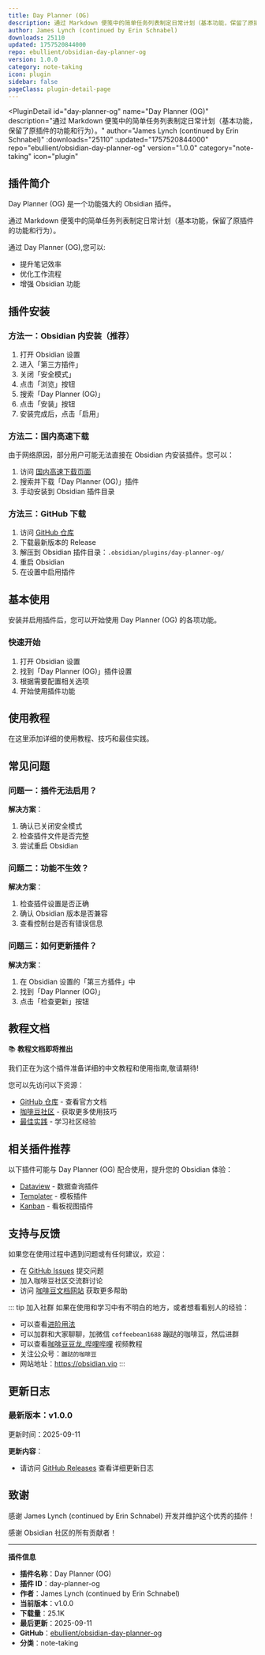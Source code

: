 ```yaml
---
title: Day Planner (OG)
description: 通过 Markdown 便笺中的简单任务列表制定日常计划（基本功能，保留了原插件的功能和行为）。
author: James Lynch (continued by Erin Schnabel)
downloads: 25110
updated: 1757520844000
repo: ebullient/obsidian-day-planner-og
version: 1.0.0
category: note-taking
icon: plugin
sidebar: false
pageClass: plugin-detail-page
---
```


<PluginDetail
  id="day-planner-og"
  name="Day Planner (OG)"
  description="通过 Markdown 便笺中的简单任务列表制定日常计划（基本功能，保留了原插件的功能和行为）。"
  author="James Lynch (continued by Erin Schnabel)"
  :downloads="25110"
  :updated="1757520844000"
  repo="ebullient/obsidian-day-planner-og"
  version="1.0.0"
  category="note-taking"
  icon="plugin"
>

<!-- AUTO_GENERATED_START -->
## 插件简介

Day Planner (OG) 是一个功能强大的 Obsidian 插件。

通过 Markdown 便笺中的简单任务列表制定日常计划（基本功能，保留了原插件的功能和行为）。

通过 Day Planner (OG),您可以:

- 提升笔记效率
- 优化工作流程
- 增强 Obsidian 功能

<!-- AUTO_GENERATED_END -->

<!-- AUTO_GENERATED_START -->
## 插件安装

### 方法一：Obsidian 内安装（推荐）

1. 打开 Obsidian 设置
2. 进入「第三方插件」
3. 关闭「安全模式」
4. 点击「浏览」按钮
5. 搜索「Day Planner (OG)」
6. 点击「安装」按钮
7. 安装完成后，点击「启用」

### 方法二：国内高速下载

由于网络原因，部分用户可能无法直接在 Obsidian 内安装插件。您可以：

1. 访问 [国内高速下载页面](/zh/documentation/obsidian-plugins-download.html)
2. 搜索并下载「Day Planner (OG)」插件
3. 手动安装到 Obsidian 插件目录

### 方法三：GitHub 下载

1. 访问 [GitHub 仓库](https://github.com/ebullient/obsidian-day-planner-og)
2. 下载最新版本的 Release
3. 解压到 Obsidian 插件目录：`.obsidian/plugins/day-planner-og/`
4. 重启 Obsidian
5. 在设置中启用插件

## 基本使用

安装并启用插件后，您可以开始使用 Day Planner (OG) 的各项功能。

### 快速开始

1. 打开 Obsidian 设置
2. 找到「Day Planner (OG)」插件设置
3. 根据需要配置相关选项
4. 开始使用插件功能

<!-- AUTO_GENERATED_END -->

<!-- CUSTOM_CONTENT_START:tutorial -->
## 使用教程

在这里添加详细的使用教程、技巧和最佳实践。

<!-- CUSTOM_CONTENT_END:tutorial -->

<!-- SHARED_CONTENT_START -->
## 常见问题

### 问题一：插件无法启用？

**解决方案**：
1. 确认已关闭安全模式
2. 检查插件文件是否完整
3. 尝试重启 Obsidian

### 问题二：功能不生效？

**解决方案**：
1. 检查插件设置是否正确
2. 确认 Obsidian 版本是否兼容
3. 查看控制台是否有错误信息

### 问题三：如何更新插件？

**解决方案**：
1. 在 Obsidian 设置的「第三方插件」中
2. 找到「Day Planner (OG)」
3. 点击「检查更新」按钮

## 教程文档

📚 **教程文档即将推出**

我们正在为这个插件准备详细的中文教程和使用指南,敬请期待!

您可以先访问以下资源：
- [GitHub 仓库](https://github.com/ebullient/obsidian-day-planner-og) - 查看官方文档
- [咖啡豆社区](/zh/bases/) - 获取更多使用技巧
- [最佳实践](/zh/best-practices/) - 学习社区经验

## 相关插件推荐

以下插件可能与 Day Planner (OG) 配合使用，提升您的 Obsidian 体验：

- [Dataview](/zh/plugins/dataview.html) - 数据查询插件
- [Templater](/zh/plugins/templater-obsidian.html) - 模板插件
- [Kanban](/zh/plugins/obsidian-kanban.html) - 看板视图插件

## 支持与反馈

如果您在使用过程中遇到问题或有任何建议，欢迎：

- 在 [GitHub Issues](https://github.com/ebullient/obsidian-day-planner-og/issues) 提交问题
- 加入咖啡豆社区交流群讨论
- 访问 [咖啡豆文档网站](https://obsidian.vip) 获取更多帮助

::: tip 加入社群
如果在使用和学习中有不明白的地方，或者想看看别人的经验：
- 可以查看[进阶用法](/zh/advanced)
- 可以加群和大家聊聊，加微信 `coffeebean1688` 蹦跶的咖啡豆，然后进群
- 可以查看[咖啡豆豆龙_哔哩哔哩](https://space.bilibili.com/618777356) 视频教程
- 关注公众号：`蹦跶的咖啡豆`
- 网站地址：https://obsidian.vip
:::
<!-- SHARED_CONTENT_END -->

<!-- AUTO_GENERATED_START -->
## 更新日志

### 最新版本：v1.0.0

更新时间：2025-09-11

**更新内容**：
- 请访问 [GitHub Releases](https://github.com/ebullient/obsidian-day-planner-og/releases) 查看详细更新日志

## 致谢

感谢 James Lynch (continued by Erin Schnabel) 开发并维护这个优秀的插件！

感谢 Obsidian 社区的所有贡献者！

---

**插件信息**
- **插件名称**：Day Planner (OG)
- **插件 ID**：day-planner-og
- **作者**：James Lynch (continued by Erin Schnabel)
- **当前版本**：v1.0.0
- **下载量**：25.1K
- **最后更新**：2025-09-11
- **GitHub**：[ebullient/obsidian-day-planner-og](https://github.com/ebullient/obsidian-day-planner-og)
- **分类**：note-taking
<!-- AUTO_GENERATED_END -->

</PluginDetail>

